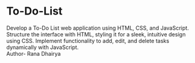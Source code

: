 # To-Do-List
Develop a To-Do List web application using HTML, CSS, and JavaScript. Structure the interface with HTML, styling it for a sleek, intuitive design using CSS. Implement functionality to add, edit, and delete tasks dynamically with JavaScript.
<br>
Author- Rana Dhairya
